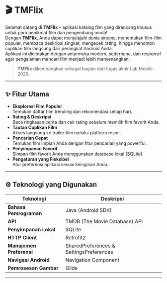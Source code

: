 # 🎬 TMFlix

Selamat datang di **TMFlix** – aplikasi katalog film yang dirancang khusus untuk para penikmat film dan pengembang muda!  
Dengan **TMFlix**, Anda dapat menjelajahi dunia sinema, menemukan film-film populer, membaca deskripsi singkat, mengecek rating, hingga menonton cuplikan film langsung dari perangkat Android Anda.  
Aplikasi ini diciptakan dengan antarmuka modern, sederhana, dan responsif agar pengalaman mencari film menjadi lebih menyenangkan.

> **TMFlix** dikembangkan sebagai bagian dari tugas akhir Lab Mobile 2025.

---

## ✨ Fitur Utama
- **Eksplorasi Film Populer**  
  Temukan daftar film trending dan rekomendasi setiap hari.
- **Rating & Deskripsi**  
  Baca ringkasan cerita dan cek rating sebelum memilih film favorit Anda.
- **Tautan Cuplikan Film**  
  Akses langsung ke trailer film melalui platform resmi.
- **Pencarian Cepat**  
  Temukan film impian Anda dengan fitur pencarian yang powerful.
- **Penyimpanan Favorit**  
  Simpan film favorit Anda menggunakan database lokal (SQLite).
- **Pengaturan yang Fleksibel**  
  Atur preferensi aplikasi sesuai keinginan Anda.

---

## ⚙️ Teknologi yang Digunakan

| Teknologi                  | Deskripsi                                        |
|---------------------------|--------------------------------------------------|
| **Bahasa Pemrograman**    | Java (Android SDK)                               |
| **API**                   | TMDB (The Movie Database) API                    |
| **Penyimpanan Lokal**     | SQLite                                           |
| **HTTP Client**           | Retrofit2                                        |
| **Manajemen Preferensi**  | SharedPreferences & SettingsPreferences           |
| **Navigasi Android**      | Navigation Component                             |
| **Pemrosesan Gambar**     | Glide                                            |
---
